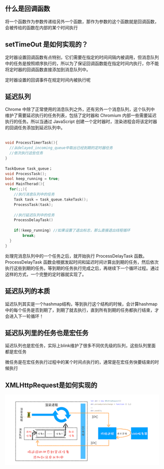 ## 什么是回调函数

将一个函数作为参数传递给另外一个函数，那作为参数的这个函数就是回调函数，会被传给的函数在内部的某个时间执行

## setTimeOut 是如何实现的？

定时器设置回调函数有点特别，它们需要在指定的时间间隔内被调用，但消息队列中的任务是按照顺序执行的，所以为了保证回调函数能在指定时间内执行，你不能将定时器的回调函数直接添加到消息队列中。

定时器设置的回调事件在规定时间内被执行呢

## 延迟队列

Chrome 中除了正常使用的消息队列之外，还有另外一个消息队列，这个队列中维护了需要延迟执行的任务列表，包括了定时器和 Chromium 内部一些需要延迟执行的任务。所以当通过 JavaScript 创建一个定时器时，渲染进程会将该定时器的回调任务添加到延迟队列中。


```c++

void ProcessTimerTask(){
  //从delayed_incoming_queue中取出已经到期的定时器任务
  //依次执行这些任务
}

TaskQueue task_queue；
void ProcessTask();
bool keep_running = true;
void MainTherad(){
  for(;;){
    //执行消息队列中的任务
    Task task = task_queue.takeTask();
    ProcessTask(task);
    
    //执行延迟队列中的任务
    ProcessDelayTask()

    if(!keep_running) //如果设置了退出标志，那么直接退出线程循环
        break; 
  }
}
```

处理完消息队列中的一个任务之后，就开始执行 ProcessDelayTask 函数。ProcessDelayTask 函数会根据发起时间和延迟时间计算出到期的任务，然后依次执行这些到期的任务。等到期的任务执行完成之后，再继续下一个循环过程。通过这样的方式，一个完整的定时器就实现了。


## 延迟队列的本质

延迟队列其实是一个hashmap结构，等到执行这个结构的时候，会计算hashmap中的每个任务是否到期了，到期了就去执行，直到所有到期的任务都执行结束，才会进入下一轮循环！


## 延迟队列里的任务也是宏任务

延迟队列也是宏任务，实际上blink维护了很多不同优先级的队列，这些队列里面都是宏任务

微任务是在宏任务执行过程中的某个时间点执行的，通常是在宏任务快要结束的时候执行

## XMLHttpRequest是如何实现的


<img src="./xhr.png" />